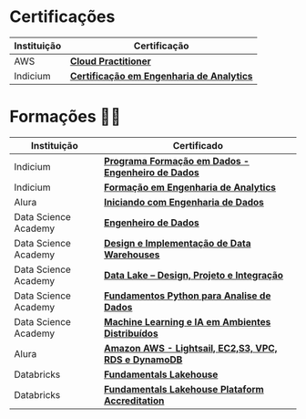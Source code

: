 # Certificações
| Instituição                         | Certificação                                            |
|----------------------------------|--------------------------------------------------------|
| AWS                    | [**Cloud Practitioner**](https://www.credly.com/badges/f63bb922-e099-4582-8353-a471f4553fdf/public_url) |
| Indicium                         | [**Certificação em Engenharia de Analytics**](https://github.com/ribeirowillian/Certificados/blob/main/Indicium/certificate-certificacao-analytics-engineer-by-indicium.pdf) | 


# Formações 👨‍🎓

| Instituição                         | Certificado                                            |
|----------------------------------|--------------------------------------------------------|
| Indicium                         | [**Programa Formação em Dados - Engenheiro de Dados**](https://github.com/ribeirowillian/Certificados/blob/main/Indicium/Certificado_Lighthouse_Indicium.png) |
| Indicium                         | [**Formação em Engenharia de Analytics**](https://github.com/ribeirowillian/Certificados/blob/main/Indicium/Certificado_engenharia_de_analytics_Indicium.pdf) | 
| Alura                            | [**Iniciando com Engenharia de Dados**](https://github.com/will-rds/Certificados/blob/main/Alura/Iniciando-engenharia-de-dados-alura.pdf)            |
| Data Science Academy             | [**Engenheiro de Dados**](https://github.com/ribeirowillian/Certificados/blob/main/DSA/Certificado-Formacao-ED-DSA.pdf)            |
| Data Science Academy             | [**Design e Implementação de Data Warehouses**](https://github.com/will-rds/Certificados/blob/main/DSA/Design-e-implementacao-de-data-warehouses.pdf)            |
| Data Science Academy             | [**Data Lake – Design, Projeto e Integração**](https://github.com/will-rds/Certificados/blob/main/DSA/Data-lake-design-projeto-e-integracao_DSA.pdf) | 
| Data Science Academy             | [**Fundamentos Python para Analise de Dados**](https://github.com/will-rds/Certificados/blob/main/DSA/Fundamentos-de-linguagem-python-para-analise-de-dados-e-data-science_UltimoModulo.pdf)            |
| Data Science Academy             | [**Machine Learning e IA em Ambientes Distribuídos**](https://github.com/will-rds/Certificados/blob/main/DSA/certificate-machine-learning-e-ia-em-ambientes-distribuidos_DSA.pdf) |
| Alura                            | [**Amazon AWS - Lightsail, EC2,S3, VPC, RDS e DynamoDB**](https://github.com/will-rds/Certificados/blob/main/Alura/Comecando_na_AWS_com_Lightsail_EC2_S3_VPC_RDS_DynamoDB-Alura.pdf) |
| Databricks                            | [**Fundamentals Lakehouse**](https://github.com/ribeirowillian/Certificados/blob/main/Databricks/databricks_lakehouse.pdf) |
| Databricks                            | [**Fundamentals Lakehouse Plataform Accreditation**](https://github.com/ribeirowillian/Certificados/blob/main/Databricks/fundamentals_databricks_lakehouse.pdf) |
